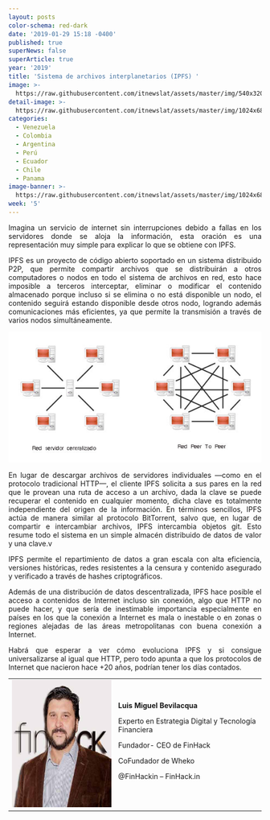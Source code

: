 ```yaml
---
layout: posts
color-schema: red-dark
date: '2019-01-29 15:18 -0400'
published: true
superNews: false
superArticle: true
year: '2019'
title: 'Sistema de archivos interplanetarios (IPFS) '
image: >-
  https://raw.githubusercontent.com/itnewslat/assets/master/img/540x320/Sistemas-de-Archivos-p.jpg
detail-image: >-
  https://raw.githubusercontent.com/itnewslat/assets/master/img/1024x680/Sistemas-de-Archivos-g.jpg
categories:
  - Venezuela
  - Colombia
  - Argentina
  - Perú
  - Ecuador
  - Chile
  - Panama
image-banner: >-
  https://raw.githubusercontent.com/itnewslat/assets/master/img/1024x680/Sistemas-de-Archivos-g.jpg
week: '5'
---
```

<p style="text-align: justify;">Imagina un servicio de internet sin interrupciones debido a fallas en los servidores donde se aloja la información, esta oración es una representación muy simple para explicar lo que se obtiene con IPFS.</p>

<p style="text-align: justify;">IPFS es un proyecto de código abierto soportado en un sistema distribuido P2P, que permite compartir archivos que se distribuirán a otros computadores o nodos en todo el sistema de archivos en red, esto hace imposible a terceros interceptar, eliminar o modificar el contenido almacenado porque incluso si se elimina o no está disponible un nodo, el contenido seguirá estando disponible desde otros nodo, logrando además comunicaciones más eficientes, ya que permite la transmisión a través de varios nodos simultáneamente.</p>

![](https://raw.githubusercontent.com/itnewslat/assets/master/img/300x300/IFPS.jpg)
 
<p style="text-align: justify;">En lugar de descargar archivos de servidores individuales —como en el protocolo tradicional HTTP—, el cliente IPFS solicita a sus pares en la red que le provean una ruta de acceso a un archivo, dada la clave se puede recuperar el contenido en cualquier momento, dicha clave es totalmente independiente del origen de la información. En términos sencillos, IPFS actúa de manera similar al protocolo BitTorrent, salvo que, en lugar de compartir e intercambiar archivos, IPFS intercambia objetos git. Esto resume todo el sistema en un simple almacén distribuido de datos de valor y una clave.v

<p style="text-align: justify;">IPFS permite el repartimiento de datos a gran escala con alta eficiencia, versiones históricas, redes resistentes a la censura y contenido asegurado y verificado a través de hashes criptográficos.</p>

<p style="text-align: justify;">Además de una distribución de datos descentralizada, IPFS hace posible el acceso a contenidos de Internet incluso sin conexión, algo que HTTP no puede hacer, y que sería de inestimable importancia especialmente en países en los que la conexión a Internet es mala o inestable o en zonas o regiones alejadas de las áreas metropolitanas con buena conexión a Internet.</p>

<p style="text-align: justify;">Habrá que esperar a ver cómo evoluciona IPFS y si consigue universalizarse al igual que HTTP, pero todo apunta a que los protocolos de Internet que nacieron hace +20 años, podrían tener los días contados.</p>

<table style="height: 352px;" width="622">
<tbody>
<tr>
<td><img class="alignnone" src="https://raw.githubusercontent.com/itnewslat/assets/master/img/300x300/LMB.jpg" alt="" width="266" height="253" /></td>
  <td><Strong>Luis Miguel Bevilacqua</Strong>

Experto en Estrategia Digital y Tecnología Financiera

Fundador- CEO de FinHack

CoFundador de Wheko

@FinHackin – FinHack.in</td>
</tr>
</tbody>
</table>
